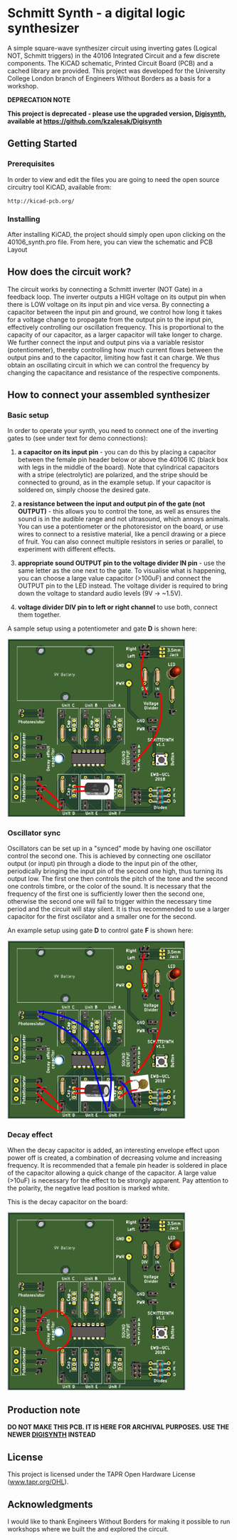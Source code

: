 # Schmitt Synth - a digital logic synthesizer

A simple square-wave synthesizer circuit using inverting gates (Logical NOT, Schmitt triggers) in the 40106 Integrated Circuit and a few discrete components. The KiCAD schematic, Printed Circuit Board (PCB) and a cached library are provided.
This project was developed for the University College London branch of Engineers Without Borders as a basis for a workshop.

**DEPRECATION NOTE**


**This project is deprecated - please use the upgraded version, [Digisynth](https://github.com/kzalesak/Digisynth), available at https://github.com/kzalesak/Digisynth**

## Getting Started

### Prerequisites

In order to view and edit the files you are going to need the open source circuitry tool KiCAD, available from:

```
http://kicad-pcb.org/
```

### Installing

After installing KiCAD, the project should simply open upon clicking on the 40106_synth.pro file. From here, you can view the schematic and PCB Layout

## How does the circuit work?

The circuit works by connecting a Schmitt inverter (NOT Gate) in a feedback loop. The inverter outputs a HIGH voltage on its output pin when there is LOW voltage on its input pin and vice versa. By connecting a capacitor between the input pin and ground, we control how long it takes for a voltage change to propagate from the output pin to the input pin, effectively controlling our oscillation frequency. This is proportional to the capacity of our capacitor, as a larger capacitor will take longer to charge. We further connect the input and output pins via a variable resistor (potentiometer), thereby controlling how much current flows between the output pins and to the capacitor, limiting how fast it can charge. We thus obtain an oscillating circuit in which we can control the frequency by changing the capacitance and resistance of the respective components. 

## How to connect your assembled synthesizer

### Basic setup
In order to operate your synth, you need to connect one of the inverting gates to (see under text for demo connections):
1. **a capacitor on its input pin** - you can do this by placing a capacitor between the female pin header below or above the 40106 IC (black box with legs in the middle of the board). Note that cylindrical capacitors with a stripe (electrolytic) are polarized, and the stripe should be connected to ground, as in the example setup. If your capacitor is soldered on, simply choose the desired gate.
2. **a resistance between the input and output pin of the gate (not OUTPUT)** - this allows you to control the tone, as well as ensures the sound is in the audible range and not ultrasound, which annoys animals. You can use a potentiometer or the photoresistor on the board, or use wires to connect to a resistive material, like a pencil drawing or a piece of fruit. You can also connect multiple resistors in series or parallel, to experiment with different effects.
3. **appropriate sound OUTPUT pin to the voltage divider IN pin** - use the same letter as the one next to the gate. To visualise what is happening, you can choose a large value capacitor (>100uF) and connect the OUTPUT pin to the LED instead. The voltage divider is required to bring down the voltage to standard audio levels (9V -> \~1.5V).

4. **voltage divider DIV pin to left or right channel** to use both, connect them together.

A sample setup using a potentiometer and gate __D__ is shown here:


<img src="fig/standard_setup.png" width="400" alt="Rendering of a synth in standard setup.">

### Oscillator sync
Oscillators can be set up in a "synced" mode by having one oscillator control the second one. This is achieved by connecting one oscillator output (or input) pin through a diode to the input pin of the other, periodically bringing the input pin of the second one high, thus turning its output low. The first one then controls the pitch of the tone and the second one controls timbre, or the color of the sound. It is necessary that the frequency of the first one is sufficiently lower then the second one, otherwise the second one will fail to trigger within the necessary time period and the circuit will stay silent. It is thus recommended to use a larger capacitor for the first oscilator and a smaller one for the second.

An example setup using gate __D__ to control gate __F__ is shown here:


<img src="fig/sync_setup.png" width="400" alt="Rendering of a synth in sync setup.">

### Decay effect
When the decay capacitor is added, an interesting envelope effect upon power off is created, a combination of decreasing volume and increasing frequency. It is recommended that a female pin header is soldered in place of the capacitor allowing a quick change of the capacitor. A large value (>10uF) is necessary for the effect to be strongly apparent. Pay attention to the polarity, the negative lead position is marked white.

This is the decay capacitor on the board:


<img src="fig/decay_setup.png" width="400" alt="Rendering of a synth with the decay effect capacitor in a circle.">

## Production note

__DO NOT MAKE THIS PCB. IT IS HERE FOR ARCHIVAL PURPOSES. USE THE NEWER [DIGISYNTH](https://github.com/kzalesak/Digisynth) INSTEAD__


## License

This project is licensed under the TAPR Open Hardware License (www.tapr.org/OHL).

## Acknowledgments

I would like to thank Engineers Without Borders for making it possible to run workshops where we built the and explored the circuit.


